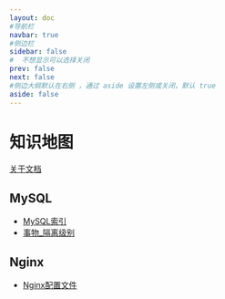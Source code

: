 ```yaml
---
layout: doc
#导航栏
navbar: true
#侧边栏
sidebar: false
#  不想显示可以选择关闭
prev: false
next: false
#侧边大纲默认在右侧 ，通过 aside 设置左侧或关闭，默认 true
aside: false
---
```


# 知识地图


[关于文档](./README.md)


## MySQL

* [MySQL索引](/docs/MySQL/MySQL索引.md#MySQL索引)
* [事物_隔离级别](/docs/MySQL/事物_隔离级别.md#事务)


## Nginx

* [Nginx配置文件](/docs/Nginx/Nginx配置文件.md#Nginx配置文件)


[//]: # (<KnowledgeMap/>)

